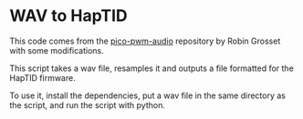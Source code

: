# WAV to HapTID

This code comes from the [pico-pwm-audio](https://github.com/rgrosset/pico-pwm-audio) repository by Robin Grosset with some modifications.

This script takes a wav file, resamples it and outputs a file formatted for the HapTID firmware.

To use it, install the dependencies, put a wav file in the same directory as the script, and run the script with python.